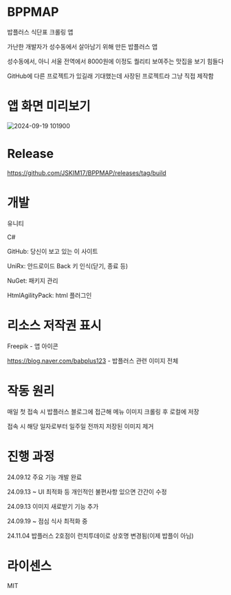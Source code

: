 # BPPMAP
밥플러스 식단표 크롤링 앱

가난한 개발자가 성수동에서 살아남기 위해 만든 밥플러스 앱

성수동에서, 아니 서울 전역에서 8000원에 이정도 퀄리티 보여주는 맛집을 보기 힘들다

GitHub에 다른 프로젝트가 있길래 기대했는데 사장된 프로젝트라 그냥 직접 제작함


# 앱 화면 미리보기
![2024-09-19 101900](https://github.com/user-attachments/assets/9caef83c-acad-455a-ab7d-8edbfa1124be)


# Release
https://github.com/JSKIM17/BPPMAP/releases/tag/build


# 개발
유니티

C#

GitHub: 당신이 보고 있는 이 사이트

UniRx: 안드로이드 Back 키 인식(닫기, 종료 등)

NuGet: 패키지 관리

HtmlAgilityPack: html 플러그인

# 리소스 저작권 표시
Freepik - 앱 아이콘

https://blog.naver.com/babplus123 - 밥플러스 관련 이미지 전체

# 작동 원리
매일 첫 접속 시 밥플러스 블로그에 접근해 메뉴 이미지 크롤링 후 로컬에 저장

접속 시 해당 일자로부터 일주일 전까지 저장된 이미지 제거


# 진행 과정
24.09.12 주요 기능 개발 완료

24.09.13 ~ UI 최적화 등 개인적인 불편사항 있으면 간간이 수정

24.09.13 이미지 새로받기 기능 추가

24.09.19 ~ 점심 식사 최적화 중

24.11.04 밥플러스 2호점이 런치투데이로 상호명 변경됨(이제 밥플이 아님)






# 라이센스
MIT
